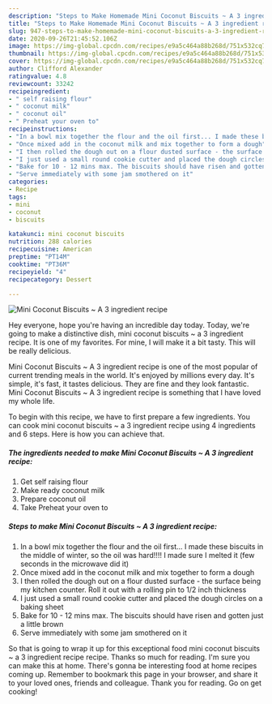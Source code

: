 ```yaml
---
description: "Steps to Make Homemade Mini Coconut Biscuits ~ A 3 ingredient recipe"
title: "Steps to Make Homemade Mini Coconut Biscuits ~ A 3 ingredient recipe"
slug: 947-steps-to-make-homemade-mini-coconut-biscuits-a-3-ingredient-recipe
date: 2020-09-26T21:45:52.106Z
image: https://img-global.cpcdn.com/recipes/e9a5c464a88b268d/751x532cq70/mini-coconut-biscuits-a-3-ingredient-recipe-recipe-main-photo.jpg
thumbnail: https://img-global.cpcdn.com/recipes/e9a5c464a88b268d/751x532cq70/mini-coconut-biscuits-a-3-ingredient-recipe-recipe-main-photo.jpg
cover: https://img-global.cpcdn.com/recipes/e9a5c464a88b268d/751x532cq70/mini-coconut-biscuits-a-3-ingredient-recipe-recipe-main-photo.jpg
author: Clifford Alexander
ratingvalue: 4.8
reviewcount: 33242
recipeingredient:
- " self raising flour"
- " coconut milk"
- " coconut oil"
- " Preheat your oven to"
recipeinstructions:
- "In a bowl mix together the flour and the oil first... I made these biscuits in the middle of winter, so the oil was hard!!!! I made sure I melted it (few seconds in the microwave did it)"
- "Once mixed add in the coconut milk and mix together to form a dough"
- "I then rolled the dough out on a flour dusted surface - the surface being my kitchen counter. Roll it out with a rolling pin to 1/2 inch thickness"
- "I just used a small round cookie cutter and placed the dough circles on a baking sheet"
- "Bake for 10 - 12 mins max. The biscuits should have risen and gotten just a little brown"
- "Serve immediately with some jam smothered on it"
categories:
- Recipe
tags:
- mini
- coconut
- biscuits

katakunci: mini coconut biscuits 
nutrition: 288 calories
recipecuisine: American
preptime: "PT14M"
cooktime: "PT36M"
recipeyield: "4"
recipecategory: Dessert

---
```



![Mini Coconut Biscuits ~ A 3 ingredient recipe](https://img-global.cpcdn.com/recipes/e9a5c464a88b268d/751x532cq70/mini-coconut-biscuits-a-3-ingredient-recipe-recipe-main-photo.jpg)

Hey everyone, hope you're having an incredible day today. Today, we're going to make a distinctive dish, mini coconut biscuits ~ a 3 ingredient recipe. It is one of my favorites. For mine, I will make it a bit tasty. This will be really delicious.



Mini Coconut Biscuits ~ A 3 ingredient recipe is one of the most popular of current trending meals in the world. It's enjoyed by millions every day. It's simple, it's fast, it tastes delicious. They are fine and they look fantastic. Mini Coconut Biscuits ~ A 3 ingredient recipe is something that I have loved my whole life.


To begin with this recipe, we have to first prepare a few ingredients. You can cook mini coconut biscuits ~ a 3 ingredient recipe using 4 ingredients and 6 steps. Here is how you can achieve that.

<!--inarticleads1-->

##### The ingredients needed to make Mini Coconut Biscuits ~ A 3 ingredient recipe:

1. Get  self raising flour
1. Make ready  coconut milk
1. Prepare  coconut oil
1. Take  Preheat your oven to




<!--inarticleads2-->

##### Steps to make Mini Coconut Biscuits ~ A 3 ingredient recipe:

1. In a bowl mix together the flour and the oil first... I made these biscuits in the middle of winter, so the oil was hard!!!! I made sure I melted it (few seconds in the microwave did it)
1. Once mixed add in the coconut milk and mix together to form a dough
1. I then rolled the dough out on a flour dusted surface - the surface being my kitchen counter. Roll it out with a rolling pin to 1/2 inch thickness
1. I just used a small round cookie cutter and placed the dough circles on a baking sheet
1. Bake for 10 - 12 mins max. The biscuits should have risen and gotten just a little brown
1. Serve immediately with some jam smothered on it




So that is going to wrap it up for this exceptional food mini coconut biscuits ~ a 3 ingredient recipe recipe. Thanks so much for reading. I'm sure you can make this at home. There's gonna be interesting food at home recipes coming up. Remember to bookmark this page in your browser, and share it to your loved ones, friends and colleague. Thank you for reading. Go on get cooking!
